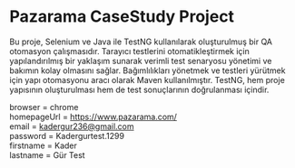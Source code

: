 # Pazarama CaseStudy Project

Bu proje, Selenium ve Java ile TestNG kullanılarak oluşturulmuş bir QA otomasyon çalışmasıdır. Tarayıcı testlerini otomatikleştirmek için yapılandırılmış bir yaklaşım sunarak verimli test senaryosu yönetimi ve bakımın kolay olmasını sağlar. Bağımlılıkları yönetmek ve testleri yürütmek için yapı otomasyonu aracı olarak Maven kullanılmıştır. TestNG, hem proje yapısının oluşturulması hem de test sonuçlarının doğrulanması içindir.
<br />


browser = chrome <br />
homepageUrl = https://www.pazarama.com/ <br />
email = kadergur236@gmail.com <br />
password = Kadergurtest.1299 <br />
firstname = Kader <br />
lastname = Gür Test <br /> <br />

